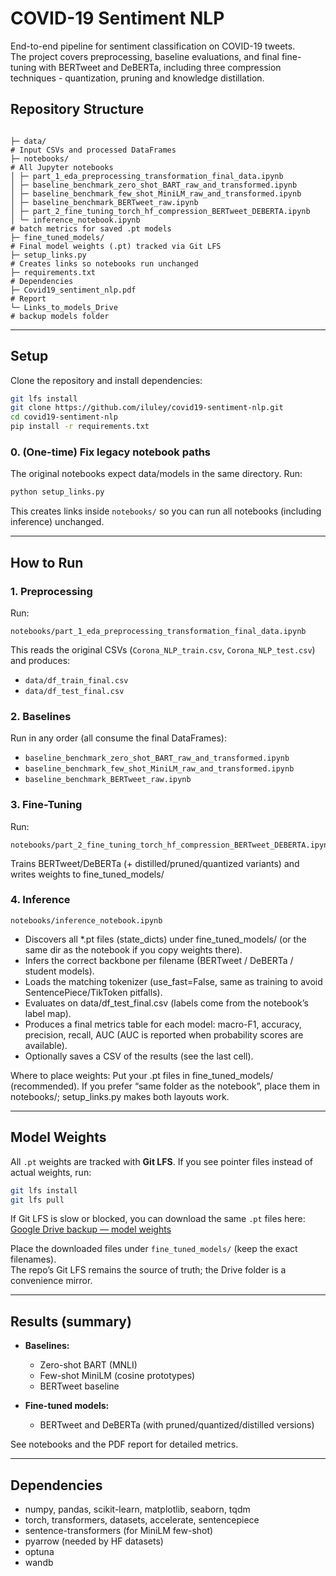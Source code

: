 # COVID-19 Sentiment NLP

End-to-end pipeline for sentiment classification on COVID-19 tweets.  
The project covers preprocessing, baseline evaluations, and final fine-tuning with BERTweet and DeBERTa, including three compression techniques - quantization, pruning and knowledge distillation.


##  Repository Structure
```

├─ data/                                                              # Input CSVs and processed DataFrames
├─ notebooks/                                                         # All Jupyter notebooks
│ ├─ part_1_eda_preprocessing_transformation_final_data.ipynb
│ ├─ baseline_benchmark_zero_shot_BART_raw_and_transformed.ipynb
│ ├─ baseline_benchmark_few_shot_MiniLM_raw_and_transformed.ipynb
│ ├─ baseline_benchmark_BERTweet_raw.ipynb
│ ├─ part_2_fine_tuning_torch_hf_compression_BERTweet_DEBERTA.ipynb
│ └─ inference_notebook.ipynb                                         # batch metrics for saved .pt models
├─ fine_tuned_models/                                                 # Final model weights (.pt) tracked via Git LFS
├─ setup_links.py                                                     # Creates links so notebooks run unchanged
├─ requirements.txt                                                   # Dependencies
├─ Covid19_sentiment_nlp.pdf                                          # Report
└─ Links_to_models_Drive                                              # backup models folder

````

---

##  Setup

Clone the repository and install dependencies:

```bash
git lfs install
git clone https://github.com/iluley/covid19-sentiment-nlp.git
cd covid19-sentiment-nlp
pip install -r requirements.txt
````

### 0. (One-time) Fix legacy notebook paths

The original notebooks expect data/models in the same directory. Run:

```bash
python setup_links.py
```

This creates links inside `notebooks/` so you can run all notebooks (including inference) unchanged.

---

##  How to Run

### 1. Preprocessing

Run:

```
notebooks/part_1_eda_preprocessing_transformation_final_data.ipynb
```

This reads the original CSVs (`Corona_NLP_train.csv`, `Corona_NLP_test.csv`) and produces:

* `data/df_train_final.csv`
* `data/df_test_final.csv`

### 2. Baselines

Run in any order (all consume the final DataFrames):

* `baseline_benchmark_zero_shot_BART_raw_and_transformed.ipynb`
* `baseline_benchmark_few_shot_MiniLM_raw_and_transformed.ipynb`
* `baseline_benchmark_BERTweet_raw.ipynb`

### 3. Fine-Tuning

Run:

```
notebooks/part_2_fine_tuning_torch_hf_compression_BERTweet_DEBERTA.ipynb
```

Trains BERTweet/DeBERTa (+ distilled/pruned/quantized variants) and writes weights to fine_tuned_models/


### 4. Inference

```
notebooks/inference_notebook.ipynb
```

* Discovers all *.pt files (state_dicts) under fine_tuned_models/ (or the same dir as the notebook if you copy weights there).
* Infers the correct backbone per filename (BERTweet / DeBERTa / student models).
* Loads the matching tokenizer (use_fast=False, same as training to avoid SentencePiece/TikToken pitfalls).
* Evaluates on data/df_test_final.csv (labels come from the notebook’s label map).
* Produces a final metrics table for each model: macro-F1, accuracy, precision, recall, AUC (AUC is reported when probability scores are available).
* Optionally saves a CSV of the results (see the last cell).

Where to place weights:
Put your .pt files in fine_tuned_models/ (recommended).
If you prefer “same folder as the notebook”, place them in notebooks/; setup_links.py makes both layouts work.


---

##  Model Weights

All `.pt` weights are tracked with **Git LFS**.
If you see pointer files instead of actual weights, run:

```bash
git lfs install
git lfs pull
```
If Git LFS is slow or blocked, you can download the same `.pt` files here:  
[Google Drive backup — model weights](https://drive.google.com/drive/folders/15osPdIYL2JYlAXhbO4FDNamhG_vguA62?usp=sharing)

Place the downloaded files under `fine_tuned_models/` (keep the exact filenames).  
The repo’s Git LFS remains the source of truth; the Drive folder is a convenience mirror.


---

##  Results (summary)

* **Baselines:**

  * Zero-shot BART (MNLI)
  * Few-shot MiniLM (cosine prototypes)
  * BERTweet baseline

* **Fine-tuned models:**

  * BERTweet and DeBERTa (with pruned/quantized/distilled versions)

See notebooks and the PDF report for detailed metrics.

---

##  Dependencies

* numpy, pandas, scikit-learn, matplotlib, seaborn, tqdm
* torch, transformers, datasets, accelerate, sentencepiece
* sentence-transformers (for MiniLM few-shot)
* pyarrow (needed by HF datasets)
* optuna
* wandb
